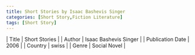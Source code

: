 ```yaml
---
title: Short Stories by Isaac Bashevis Singer
categories: [Short Story,Fiction Literature]
tags: [Short Story]
---     
```

| Title | Short Stories  |
| Author |  Isaac Bashevis Singer  |
| Publication Date | 2006   |
| Country | swiss |
| Genre | Social Novel  |
        